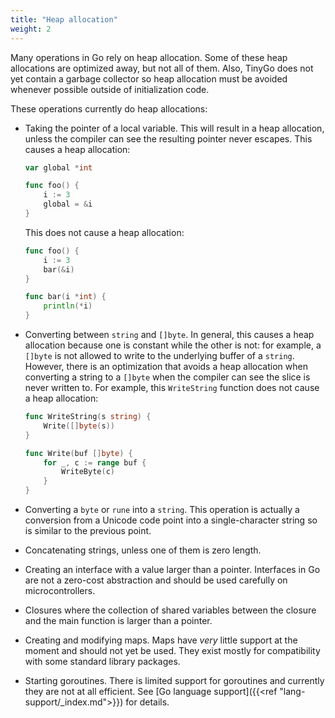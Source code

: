 ```yaml
---
title: "Heap allocation"
weight: 2
---
```


Many operations in Go rely on heap allocation. Some of these heap allocations are optimized away, but not all of them. Also, TinyGo does not yet contain a garbage collector so heap allocation must be avoided whenever possible outside of initialization code.

These operations currently do heap allocations:

* Taking the pointer of a local variable. This will result in a heap allocation, unless the compiler can see the resulting pointer never escapes. This causes a heap allocation:

    ```go
    var global *int
    
    func foo() {
        i := 3
        global = &i
    }
    ```

    This does not cause a heap allocation:

    ```go
    func foo() {
        i := 3
        bar(&i)
    }
    
    func bar(i *int) {
        println(*i)
    }
    ```

* Converting between `string` and `[]byte`. In general, this causes a heap allocation because one is constant while the other is not: for example, a `[]byte` is not allowed to write to the underlying buffer of a `string`. However, there is an optimization that avoids a heap allocation when converting a string to a `[]byte` when the compiler can see the slice is never written to. For example, this ``WriteString`` function does not cause a heap allocation:

    ```go
    func WriteString(s string) {
        Write([]byte(s))
    }
    
    func Write(buf []byte) {
        for _, c := range buf {
            WriteByte(c)
        }
    }
    ```

* Converting a `byte` or `rune` into a `string`. This operation is actually a conversion from a Unicode code point into a single-character string so is similar to the previous point.

* Concatenating strings, unless one of them is zero length.

* Creating an interface with a value larger than a pointer. Interfaces in Go are not a zero-cost abstraction and should be used carefully on microcontrollers.

* Closures where the collection of shared variables between the closure and the main function is larger than a pointer.

* Creating and modifying maps. Maps have *very* little support at the moment and should not yet be used. They exist mostly for compatibility with some standard library packages.

* Starting goroutines. There is limited support for goroutines and currently they are not at all efficient. See [Go language support]({{<ref "lang-support/_index.md">}}) for details.
